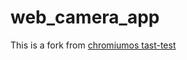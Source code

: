 # web_camera_app

This is a fork from [chromiumos tast-test](https://source.chromium.org/chromiumos/chromiumos/codesearch/+/main:src/platform/tast-tests/src/go.chromium.org/tast-tests/cros/local/bundles/cros/camera/data/web_camera_app.html)
